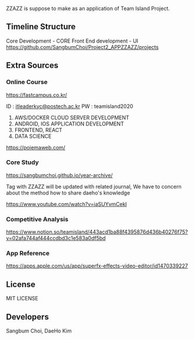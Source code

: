 ZZAZZ is suppose to make as an application of Team Island Project.

## Timeline Structure
Core Development - CORE
Front End development - UI
https://github.com/SangbumChoi/Project2_APPZZAZZ/projects

## Extra Sources
### Online Course
https://fastcampus.co.kr/

  ID : itleaderkyc@postech.ac.kr PW : teamisland2020
  1) AWS/DOCKER CLOUD SERVER DEVELOPMENT
  2) ANDROID, IOS APPLICATION DEVELOPMENT
  3) FRONTEND, REACT
  4) DATA SCIENCE
  
https://poiemaweb.com/
  
### Core Study
https://sangbumchoi.github.io/year-archive/

  Tag with ZZAZZ will be updated with related journal, We have to concern about the method how to share daeho's knowledge
  
https://www.youtube.com/watch?v=iaSUYvmCekI
  
### Competitive Analysis
  https://www.notion.so/teamisland/443acd1ba88f4395876d436b40276f75?v=02afa744af444ccdbd3c1e583a0df5bd
  
### App Reference
  https://apps.apple.com/us/app/superfx-effects-video-editor/id1470339227

## License

  MIT LICENSE

## Developers
Sangbum Choi, DaeHo Kim
